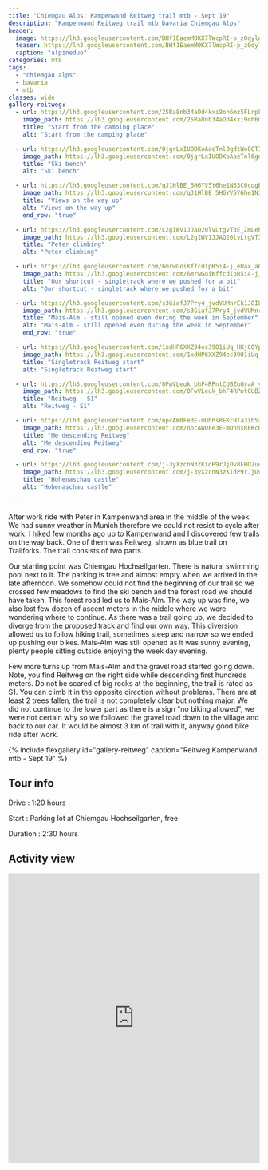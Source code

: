 ```yaml
---
title: "Chiemgau Alps: Kampenwand Reitweg trail mtb - Sept 19"
description: "Kampenwand Reitweg trail mtb bavaria Chiemgau Alps"
header:
  image: https://lh3.googleusercontent.com/BHf1EaemM0KX7lWcpRI-p_z0qylnGKVMQcBS2clAXLcxn1PRHYCwpRK3huYbc7HkbsO8pwPPwc3JCN0HKA-ePpf6ngveach8OgVBJ_aIkf45NLieJnbGmiyDKbBcHqqJ6wAqJbdV6NDLgcWJ0i31YzOgqkiLDHY2p3gqyxw5c0ZRMv_QiQNKQKd1EQ5NjHcosFqzvyw1PV4dq3Pl_PH7sgtaPeWg6I9GsM8-6PSCDjD-KLLIK4PMaj42dNOlpDaYyJMbLkS-bsKWpgwwmh9XhmTUjZDnZLBNZbcNPafcnAlElP7W7rzrvtPZM3SNBno-hZFVeA_5MKYnJKgMpSuEMkx3CMrmxIspkXQ3YYPMH8tQs4JbY6vl-z9ojw96peRH59dSEDxEUMnKYHGWZuBK-2zZNJUg5DdaR6TSeHFbkOiBnqPeIGjmBvaoNP6ZDbzz-ZKRZeoOd1TWcQyLE2ZtDyxU-ZC9QvoO1lIwsxuKzcWeEoH2QDAVIANC08JQGCpq_GgV-0KoT930Nk158OJd3cGiCXmiHzl-yEipK4mEdPCeRus34dXnNUJ8zPCdNgjXmcN7nfUW9ziIjS-hFL79JJ-vCjUOaxalr7BzD4l1U8lRQRSnWdif-M7U5JAFJLPNAY5xyjIuDL4kqZD2WqRpTggu9BYqXnI832BBwqRi3MVVBJ99LRog9n5wPL1baptBtGA1v8ZF8dM0cXqaZsCYpEVPERU8QpmkMX90bCxGcwdwAN7IlQ=w1508-h1540-no
  teaser: https://lh3.googleusercontent.com/BHf1EaemM0KX7lWcpRI-p_z0qylnGKVMQcBS2clAXLcxn1PRHYCwpRK3huYbc7HkbsO8pwPPwc3JCN0HKA-ePpf6ngveach8OgVBJ_aIkf45NLieJnbGmiyDKbBcHqqJ6wAqJbdV6NDLgcWJ0i31YzOgqkiLDHY2p3gqyxw5c0ZRMv_QiQNKQKd1EQ5NjHcosFqzvyw1PV4dq3Pl_PH7sgtaPeWg6I9GsM8-6PSCDjD-KLLIK4PMaj42dNOlpDaYyJMbLkS-bsKWpgwwmh9XhmTUjZDnZLBNZbcNPafcnAlElP7W7rzrvtPZM3SNBno-hZFVeA_5MKYnJKgMpSuEMkx3CMrmxIspkXQ3YYPMH8tQs4JbY6vl-z9ojw96peRH59dSEDxEUMnKYHGWZuBK-2zZNJUg5DdaR6TSeHFbkOiBnqPeIGjmBvaoNP6ZDbzz-ZKRZeoOd1TWcQyLE2ZtDyxU-ZC9QvoO1lIwsxuKzcWeEoH2QDAVIANC08JQGCpq_GgV-0KoT930Nk158OJd3cGiCXmiHzl-yEipK4mEdPCeRus34dXnNUJ8zPCdNgjXmcN7nfUW9ziIjS-hFL79JJ-vCjUOaxalr7BzD4l1U8lRQRSnWdif-M7U5JAFJLPNAY5xyjIuDL4kqZD2WqRpTggu9BYqXnI832BBwqRi3MVVBJ99LRog9n5wPL1baptBtGA1v8ZF8dM0cXqaZsCYpEVPERU8QpmkMX90bCxGcwdwAN7IlQ=w300-h600-no
  caption: "alpineduo"
categories: mtb
tags:
  - "chiemgau alps"
  - bavaria
  - mtb
classes: wide
gallery-reitweg:
  - url: https://lh3.googleusercontent.com/25Ra8nb34aOd4kxi9oh6mz5FLrpkYNtuHZiLK0GbAhTwzbuBmXd9fGl0VIHAd8xV5hhx_4zKmyf21Kzx_1b8PwK0X4FHu1MO0MoTfBoQ9mGcT-jeTg9Yol7VvtR06UhV9GL7us6a_fOMHCOO8r1CWTh8secle-uZsNhK6g2rK9H4v8cilgtR8kJJLn-9K_jcyW0auQpRSexkHrjMhYQYNHrtr0AFH0EmUXX0SG7-OLXztmzXMuTV5KPSVNHpbAbYiELYNcTyW9CDfwIZSt_oonzAxxpOCFhzQYbxJJ5nu98UbPSlZMMg552XcN7gYe28wSzOOrmW1NLqtoC_d0EdA9ERLyb_Skuajd7z0an-DHx-L2RV49cFwHlAh9JTtdw2XWq_Jy-RENe_qFV3Y00SBjjRzsOI9iHBROwq0vQAysfCAbyPvNXDV6bLe_SjRPnZwjvN8wpuAF4JuAt-HTPHfNBpsRAfOXTR5bz_ajHQ4ebVVcI18LIgirrOuhjD9dwMBmAr91CYqLkJ-OjvoftsaqVPvIZmHFyDfjCkzyuzf0EkDVR2kbj9G2OfeNh3z5L2DTq_CFnDdXZxNGdBmMttY2-R4Hl2abjOdHrzhb1HWhyobAlr5R_dW_2ZK0tGdQaKF4vl4I1Toq8jyZvJZ2c4IvRvN8KI_-o5KppW4SVHzMCDyRFzsiJ_ha9TPnAQcplDv_7dtPQ2InZ6LrcT3bAwC1T_Jc_Mcn6Wr-zKS99H01X3VF14ig=w2054-h1542-no
    image_path: https://lh3.googleusercontent.com/25Ra8nb34aOd4kxi9oh6mz5FLrpkYNtuHZiLK0GbAhTwzbuBmXd9fGl0VIHAd8xV5hhx_4zKmyf21Kzx_1b8PwK0X4FHu1MO0MoTfBoQ9mGcT-jeTg9Yol7VvtR06UhV9GL7us6a_fOMHCOO8r1CWTh8secle-uZsNhK6g2rK9H4v8cilgtR8kJJLn-9K_jcyW0auQpRSexkHrjMhYQYNHrtr0AFH0EmUXX0SG7-OLXztmzXMuTV5KPSVNHpbAbYiELYNcTyW9CDfwIZSt_oonzAxxpOCFhzQYbxJJ5nu98UbPSlZMMg552XcN7gYe28wSzOOrmW1NLqtoC_d0EdA9ERLyb_Skuajd7z0an-DHx-L2RV49cFwHlAh9JTtdw2XWq_Jy-RENe_qFV3Y00SBjjRzsOI9iHBROwq0vQAysfCAbyPvNXDV6bLe_SjRPnZwjvN8wpuAF4JuAt-HTPHfNBpsRAfOXTR5bz_ajHQ4ebVVcI18LIgirrOuhjD9dwMBmAr91CYqLkJ-OjvoftsaqVPvIZmHFyDfjCkzyuzf0EkDVR2kbj9G2OfeNh3z5L2DTq_CFnDdXZxNGdBmMttY2-R4Hl2abjOdHrzhb1HWhyobAlr5R_dW_2ZK0tGdQaKF4vl4I1Toq8jyZvJZ2c4IvRvN8KI_-o5KppW4SVHzMCDyRFzsiJ_ha9TPnAQcplDv_7dtPQ2InZ6LrcT3bAwC1T_Jc_Mcn6Wr-zKS99H01X3VF14ig=w400-h300-no
    title: "Start from the camping place"
    alt: "Start from the camping place"

  - url: https://lh3.googleusercontent.com/0jgrLxIUODKoAaeTnl0gdtWo8CTIeGXXaTVqWTI3jWpXPhCh3zcwNUrUCY5HpPw_3l7YXTy0ygf3moZbdHAya9ys4z_Pl90ub3LdgCekkvgbEZycOJx-KaPF7s9hcz7NDD3VuL3re9AemI0kltRitU0j2lv_s4yY7cwZZn_oWnufdmz2yMxVqT7HjyC3RYd9i_JR2DnwHdZqvMiejrZ8A4ogShgC7IN2tCB-7HSxvOZcirpRn-lhaXouPgGkzLJizKGX4Qt8KZ6cFpRo36NKNLAFAFaeDwR9PSpnRo0UnLv0PI9BNLa_G-QU7Iiyj6cGOZNZ8c2lLBiseP5hr8NE-YifS-b_6_cSqnOpuxUhJgf1T24XL6qGOehvO_UU49reRsaLR6K-y1qIevHmyJDogASgn93t6U5jeUzPOvf6zEzFafdE_0NwzljJ1cth_SUuXuls0alZBYQxwQm2IvqSYfSJrjYfVEv5QC5mKGS_i_DvhjGvlP3g6XXZPXGMKK4F9RCqfyTcPg22IfVuuh7ueUSmH5DDHqlamQ307OvUObf1v366iO3MCP3e4hNAsNJ6fa0qNwIlr1HnSiJyHSErAq_XQ9ZgZgqX32-4t2w4jIYWHYA81d1nmOo_YOUpuJRXMqDusjOcLe1YE1etIcUgLAvNLsN3OqxFjuZKHD1Pg5j9JZqn4pDWX9hfqoU4iUd5lnQIrvT7pnlONydaGr5rzC8FYugB4ACFzwlc3sedzFyAGauuqA=w2054-h1542-no
    image_path: https://lh3.googleusercontent.com/0jgrLxIUODKoAaeTnl0gdtWo8CTIeGXXaTVqWTI3jWpXPhCh3zcwNUrUCY5HpPw_3l7YXTy0ygf3moZbdHAya9ys4z_Pl90ub3LdgCekkvgbEZycOJx-KaPF7s9hcz7NDD3VuL3re9AemI0kltRitU0j2lv_s4yY7cwZZn_oWnufdmz2yMxVqT7HjyC3RYd9i_JR2DnwHdZqvMiejrZ8A4ogShgC7IN2tCB-7HSxvOZcirpRn-lhaXouPgGkzLJizKGX4Qt8KZ6cFpRo36NKNLAFAFaeDwR9PSpnRo0UnLv0PI9BNLa_G-QU7Iiyj6cGOZNZ8c2lLBiseP5hr8NE-YifS-b_6_cSqnOpuxUhJgf1T24XL6qGOehvO_UU49reRsaLR6K-y1qIevHmyJDogASgn93t6U5jeUzPOvf6zEzFafdE_0NwzljJ1cth_SUuXuls0alZBYQxwQm2IvqSYfSJrjYfVEv5QC5mKGS_i_DvhjGvlP3g6XXZPXGMKK4F9RCqfyTcPg22IfVuuh7ueUSmH5DDHqlamQ307OvUObf1v366iO3MCP3e4hNAsNJ6fa0qNwIlr1HnSiJyHSErAq_XQ9ZgZgqX32-4t2w4jIYWHYA81d1nmOo_YOUpuJRXMqDusjOcLe1YE1etIcUgLAvNLsN3OqxFjuZKHD1Pg5j9JZqn4pDWX9hfqoU4iUd5lnQIrvT7pnlONydaGr5rzC8FYugB4ACFzwlc3sedzFyAGauuqA=w400-h300-no
    title: "Ski bench"
    alt: "Ski bench"

  - url: https://lh3.googleusercontent.com/qJ1HlBE_5H6YV5Y6he1N33C0cogBBPjkjFbYSS6XgsLkmAjpTntbtAkl-Vq0b-5Ixng6c_zY87rK2C4SX2JQUK2cP7tvONrvMjT3R94vKtFBLTWMZi7rB03CA4_k68wrHO7490KXElp9Tgpe41OpVxCuiuCYnBb7uk42j3gy9SXvhRq62KqswNONWa__SJiwysM8kTtZ033zeOpIBAk1Ff_ToY_1GQErZyMSyOkJf40Jl3ZvLnxr44O5Nd_IiJzJ2rBZHzmeCNGKZG1-uoUt8dZUPzdlKmrwg6b4LQEk-FCxqyfqGI46eoSO_BkNaSfb49snT2EBBlusDeOvigGMbL6DwsvNixLaR8ZqCTQK5-cXN9nxZ34r_G7wbZDtLEt67OAezB6YnGT56kUw-a4YmkeMGe4kpGgRxVfapefrjn4Y7qirCtOe80mKLE2KrkZZEO9d3CCbqJWdSJI4DME0liDYDZmpRC6wu6g5Kgb_PojylamhtpbqW1QwOLF6jfWq-R4Bu2X7Bj_L-nYhbRot4v8CI9WKRabLflOn2j8ogQ7EjuoAUMD4vc8KMmq-rBJKrdvtjeFTrvNIT4r1jo1ycb5dye-xhVwOk2eMHFEmLdRAs_4Yc1brbiqsPLxqKkQkIgTR2UAM7hOQOfFabMmOBZc7DXypyUW1oxrhAzNaQJdprzJ9f7WWZEmPB8ryj_TC7e_1r3fcMr7DrHUl4JbIbu9mMS6wpOOTHHYKryOPB-YCrEjuyw=w2054-h1542-no
    image_path: https://lh3.googleusercontent.com/qJ1HlBE_5H6YV5Y6he1N33C0cogBBPjkjFbYSS6XgsLkmAjpTntbtAkl-Vq0b-5Ixng6c_zY87rK2C4SX2JQUK2cP7tvONrvMjT3R94vKtFBLTWMZi7rB03CA4_k68wrHO7490KXElp9Tgpe41OpVxCuiuCYnBb7uk42j3gy9SXvhRq62KqswNONWa__SJiwysM8kTtZ033zeOpIBAk1Ff_ToY_1GQErZyMSyOkJf40Jl3ZvLnxr44O5Nd_IiJzJ2rBZHzmeCNGKZG1-uoUt8dZUPzdlKmrwg6b4LQEk-FCxqyfqGI46eoSO_BkNaSfb49snT2EBBlusDeOvigGMbL6DwsvNixLaR8ZqCTQK5-cXN9nxZ34r_G7wbZDtLEt67OAezB6YnGT56kUw-a4YmkeMGe4kpGgRxVfapefrjn4Y7qirCtOe80mKLE2KrkZZEO9d3CCbqJWdSJI4DME0liDYDZmpRC6wu6g5Kgb_PojylamhtpbqW1QwOLF6jfWq-R4Bu2X7Bj_L-nYhbRot4v8CI9WKRabLflOn2j8ogQ7EjuoAUMD4vc8KMmq-rBJKrdvtjeFTrvNIT4r1jo1ycb5dye-xhVwOk2eMHFEmLdRAs_4Yc1brbiqsPLxqKkQkIgTR2UAM7hOQOfFabMmOBZc7DXypyUW1oxrhAzNaQJdprzJ9f7WWZEmPB8ryj_TC7e_1r3fcMr7DrHUl4JbIbu9mMS6wpOOTHHYKryOPB-YCrEjuyw=w400-h300-no
    title: "Views on the way up"
    alt: "Views on the way up"
    end_row: "true"

  - url: https://lh3.googleusercontent.com/L2gIWV1JJAQ20lvLtgVT3E_ZmLehEeIwp0fzAZMuE9mhSEKoQbVCpOyVVMGSf2DDHwOdR9uJRWn-y41qdcXQv3fqiYlQqlsFYL1tW8onLimS0sgNBNTMchNNIHH6JpPHkiqU1kcY-jvO2BFzmtlWNpJOs7caNHNVQjoPVfNa4z37qtbeNQyfkVE-9EwOzAsiahNmv3wNW21uqeGKcwCjHxg3WxFCbtRrLWxFVv8f_T4rHdCpNjyA-U9HmAnfreRtdMbnT63MVvn1pPqdpjze0KL72LYs_X1K4GKsnWT-gjcmTbKlfO1t_oV6DUCJw6S2a3mgwyZ-LM72PlRzVrhtfIGiHTb95Yb24dqhJsSJhMAe6k58qJj77MO1G6ypuE4-Fyk59hZII9wYju70TtzADrUOnOPyZgs_KGhLQeSCdy8UMU7br65vpTvnBNXF1R_wlOlKyS6536ffDW72VS16wa3WyDQxbh-jAMc4AztXfJgOe95N4xSsEgEa-PAldgXOLxzuCT9lcAN5OjiMUWeT5ilsi6dZwtaLwMLsk94LjCjHf_PyHvMAibRXo-fclo-YumPiA8C7f8Legw-_oGp5GS8Q0HbLP-seWab1DZpaaTkOsa3bEXQbqNmyipUD8zVnIu4Bik2qPUgICHvSq5y03swh_lkVzZNcELnQ05rphEQIhoVeKYx6HVkZEbz6syxHcszRwaO-R4M6jkAwU0hGdpOi8PfOqp6OGQH9WPb-J4SttldTEQ=w1156-h1540-no
    image_path: https://lh3.googleusercontent.com/L2gIWV1JJAQ20lvLtgVT3E_ZmLehEeIwp0fzAZMuE9mhSEKoQbVCpOyVVMGSf2DDHwOdR9uJRWn-y41qdcXQv3fqiYlQqlsFYL1tW8onLimS0sgNBNTMchNNIHH6JpPHkiqU1kcY-jvO2BFzmtlWNpJOs7caNHNVQjoPVfNa4z37qtbeNQyfkVE-9EwOzAsiahNmv3wNW21uqeGKcwCjHxg3WxFCbtRrLWxFVv8f_T4rHdCpNjyA-U9HmAnfreRtdMbnT63MVvn1pPqdpjze0KL72LYs_X1K4GKsnWT-gjcmTbKlfO1t_oV6DUCJw6S2a3mgwyZ-LM72PlRzVrhtfIGiHTb95Yb24dqhJsSJhMAe6k58qJj77MO1G6ypuE4-Fyk59hZII9wYju70TtzADrUOnOPyZgs_KGhLQeSCdy8UMU7br65vpTvnBNXF1R_wlOlKyS6536ffDW72VS16wa3WyDQxbh-jAMc4AztXfJgOe95N4xSsEgEa-PAldgXOLxzuCT9lcAN5OjiMUWeT5ilsi6dZwtaLwMLsk94LjCjHf_PyHvMAibRXo-fclo-YumPiA8C7f8Legw-_oGp5GS8Q0HbLP-seWab1DZpaaTkOsa3bEXQbqNmyipUD8zVnIu4Bik2qPUgICHvSq5y03swh_lkVzZNcELnQ05rphEQIhoVeKYx6HVkZEbz6syxHcszRwaO-R4M6jkAwU0hGdpOi8PfOqp6OGQH9WPb-J4SttldTEQ=w300-h400-no
    title: "Peter climbing"
    alt: "Peter climbing"

  - url: https://lh3.googleusercontent.com/6mrwGoiKffcdIpR5i4-j_eUax_aQ_FLY1fTupI19ebvTGzvlkdivJIASsbbegXBsshjhFS4Je1s7kWnC-wwOKqc8UINI4AvlsilJrYCeohBjZDY3wK47oCs2y2uvYWItDAffawyG5SSMjQR0LdykkN9zKVJB9yL8GOS2lQBQoCPc83MLcRq8U-uM4rcqZTLIgJ8h784NyzK90ycSs4_5EQze1WxAW0iYnNfybiaNMKrKgJ-2JHXhHjR1JNhfG8DcIaKLZqrMwhkePPjdhjS0u65VaidiZ3NpgI8a_1fUkxzQe8RU-wVyRjR5mIdLu3VDJPaHqzuaJ_PXr22kplkmSzwGeyrnlnByI78sB5C9G5oBVBT1CjuM3gOmm2o8Cae3Hm5FV7QDMObBokmdUoBDK3-S7vLU-ECdZmEEGuGFgpVz280vQB0JlnmWVwVEfXRgl7D1z4vp7Wg1ahJj15r3HmpnSvGGjNugH-_LSCXm5qtuqr972JkslNsYGFOgx_5IhNrGuR2PqouOrZIORtXRaTO0gjS3ApZFUo9RnXvOPhEZnQm1loATBf5T6TV7aWy3_kcahz3YeYvkd5BO46p20K7GYDZ24iN6Hx97dNbk7epKzKglTe6Ea-Ap5O0Zio1pvGC2GQElKQvMSUHOG2O0rNMRVImrTgHOkK2W8HDKewQiw67N7p9zjjHoOp24lZ-PmZOrDDCnkdYdCx1zEBo4hVkoZ5pwfkmQM_AgQtIYbq8D2wDgjw=w1156-h1540-no
    image_path: https://lh3.googleusercontent.com/6mrwGoiKffcdIpR5i4-j_eUax_aQ_FLY1fTupI19ebvTGzvlkdivJIASsbbegXBsshjhFS4Je1s7kWnC-wwOKqc8UINI4AvlsilJrYCeohBjZDY3wK47oCs2y2uvYWItDAffawyG5SSMjQR0LdykkN9zKVJB9yL8GOS2lQBQoCPc83MLcRq8U-uM4rcqZTLIgJ8h784NyzK90ycSs4_5EQze1WxAW0iYnNfybiaNMKrKgJ-2JHXhHjR1JNhfG8DcIaKLZqrMwhkePPjdhjS0u65VaidiZ3NpgI8a_1fUkxzQe8RU-wVyRjR5mIdLu3VDJPaHqzuaJ_PXr22kplkmSzwGeyrnlnByI78sB5C9G5oBVBT1CjuM3gOmm2o8Cae3Hm5FV7QDMObBokmdUoBDK3-S7vLU-ECdZmEEGuGFgpVz280vQB0JlnmWVwVEfXRgl7D1z4vp7Wg1ahJj15r3HmpnSvGGjNugH-_LSCXm5qtuqr972JkslNsYGFOgx_5IhNrGuR2PqouOrZIORtXRaTO0gjS3ApZFUo9RnXvOPhEZnQm1loATBf5T6TV7aWy3_kcahz3YeYvkd5BO46p20K7GYDZ24iN6Hx97dNbk7epKzKglTe6Ea-Ap5O0Zio1pvGC2GQElKQvMSUHOG2O0rNMRVImrTgHOkK2W8HDKewQiw67N7p9zjjHoOp24lZ-PmZOrDDCnkdYdCx1zEBo4hVkoZ5pwfkmQM_AgQtIYbq8D2wDgjw=w300-h400-no
    title: "Our shortcut - singletrack where we pushed for a bit"
    alt: "Our shortcut - singletrack where we pushed for a bit"

  - url: https://lh3.googleusercontent.com/s3GiafJ7Pry4_jvdVUMnrEk1J8ILEgL3y64nVv5SSGr3Qc2pLQswqTkXQb_g_Ns3RY3qBvJJbpX8ZqxeSIao18pzoq2fPntIQaqJY3gRH-Y7osFRcKfDBG3rb019L8_3uoAn_8WRbUmT467QKn1ccSRPaIEpAWHiz8c7r65VbshfmYnisMl4CG59K4iE2_9Q61Xq5Qbhf8_2DiqHLRzvWVvui9d25a_64t37tufL8HAEZzc3ijnvai1Oh-gdtE8kU-Q6AWtjNuHkXpNh6lUScSnAIZGk17zLU0NenBdvJRK0HAtbpeIZ6-_l0XrhCGQBRnHkDD_jOXp1itjiULA7s3gh53ewGJHuSkiql3_oG2kgXx8teRserZb4ZTOzc7L1K3wZklJFij9_U2QLH0BeSuDAJZ83_z8UZLG4BluVlWLnEja7q2-9sWtTK8FPskRYt5SRl-xdC2H3QTLxNCXdFM6-Pncorv4pyxDLfct4gzcgS15zs1ErdA51K1v1-AlHzMuqCoTpLXmNYXXqBskycA4cSvspkdekF6FxMYT5K3N2G9CmRBlSPi36disIvD7xJPYf_Nl6z_b4y2VaJ7DZRYMomX9E7gmwLD94zCk3Cs0Q1BBo5_S_WgQyLgLfXnGLNFPou41jjAnBcYvwmcD568tgmUrVtBDbLlTy0OfVmsYUJ6PlZ081PEa4XOyXk7WnAX3O0v4NdvRRKSYKb4A_1qct5J1janXC7ep_rI0s0_YnNIpNng=w2054-h1542-no
    image_path: https://lh3.googleusercontent.com/s3GiafJ7Pry4_jvdVUMnrEk1J8ILEgL3y64nVv5SSGr3Qc2pLQswqTkXQb_g_Ns3RY3qBvJJbpX8ZqxeSIao18pzoq2fPntIQaqJY3gRH-Y7osFRcKfDBG3rb019L8_3uoAn_8WRbUmT467QKn1ccSRPaIEpAWHiz8c7r65VbshfmYnisMl4CG59K4iE2_9Q61Xq5Qbhf8_2DiqHLRzvWVvui9d25a_64t37tufL8HAEZzc3ijnvai1Oh-gdtE8kU-Q6AWtjNuHkXpNh6lUScSnAIZGk17zLU0NenBdvJRK0HAtbpeIZ6-_l0XrhCGQBRnHkDD_jOXp1itjiULA7s3gh53ewGJHuSkiql3_oG2kgXx8teRserZb4ZTOzc7L1K3wZklJFij9_U2QLH0BeSuDAJZ83_z8UZLG4BluVlWLnEja7q2-9sWtTK8FPskRYt5SRl-xdC2H3QTLxNCXdFM6-Pncorv4pyxDLfct4gzcgS15zs1ErdA51K1v1-AlHzMuqCoTpLXmNYXXqBskycA4cSvspkdekF6FxMYT5K3N2G9CmRBlSPi36disIvD7xJPYf_Nl6z_b4y2VaJ7DZRYMomX9E7gmwLD94zCk3Cs0Q1BBo5_S_WgQyLgLfXnGLNFPou41jjAnBcYvwmcD568tgmUrVtBDbLlTy0OfVmsYUJ6PlZ081PEa4XOyXk7WnAX3O0v4NdvRRKSYKb4A_1qct5J1janXC7ep_rI0s0_YnNIpNng=w400-h300-no
    title: "Mais-Alm - still opened even during the week in September"
    alt: "Mais-Alm - still opened even during the week in September"
    end_row: "true"

  - url: https://lh3.googleusercontent.com/1xdHP6XXZ94ec39O1iUq_HKjC0YpdDwDzo7D_QNSYrE1KG-hF5cRlly_5aqC89dY8xD-9W_dgXyjExMa9_6bxif86rYvQVOI2NABEYB0i3xT0h-k7BRIMYOcv23Z0-W4d1VZrvXM59x8PdIynP4JnRX0urZtK0wHXGX8kfec-14UQlbOnRPqXK4X7vgda8a200MuL4j3oWZWVKJOD_xJRrI-Qo83A3cafhQmN90zd-Gz415oJnMEAz86L1K-KE8luYlr9QTLV6z10D13SEKmdFlECSmFdg2p2fhsnuiP63AspI381ozXEZB5ZDn76zE6ERbXVP1X878isKMKajBDQYsR9NVLOx803b45fPDps3qOPPfXiqOSzVeXQUz5GkGQJWC9fimXaqwd-yGza6T1-qAVVTKYV6Wgudh6WgpTWgr8RCeTAB3GpYLdW_SrREotJfN0uWnV1Asrp0lDcQkqiRMxskQMwtJ4V_ZdEqn5OGFISKtA1v5kwZYnyJg4SaXSxaLzsqWB_7YsJIt7vD7f66H4Nlx_dVpXPWK0FMxlAvfwvN6vzyMlU1Ju9gbsT-5S1VKiMn-EtJXefmXbD9iVrpW-6LHPk0rcwUShmQqNwEXu07KP9EuGBITe31ecQCwifb0QzFZI6NpYijMUO4HalQNO5vcSvLWm56IC09mpJA2BpYGGLU4BrPzHsR3h_SHIj0901XR_MKeuq5VtnUFULv88UhtG9G_kyFrw8TDxBOfNtAuFNw=w1156-h1540-no
    image_path: https://lh3.googleusercontent.com/1xdHP6XXZ94ec39O1iUq_HKjC0YpdDwDzo7D_QNSYrE1KG-hF5cRlly_5aqC89dY8xD-9W_dgXyjExMa9_6bxif86rYvQVOI2NABEYB0i3xT0h-k7BRIMYOcv23Z0-W4d1VZrvXM59x8PdIynP4JnRX0urZtK0wHXGX8kfec-14UQlbOnRPqXK4X7vgda8a200MuL4j3oWZWVKJOD_xJRrI-Qo83A3cafhQmN90zd-Gz415oJnMEAz86L1K-KE8luYlr9QTLV6z10D13SEKmdFlECSmFdg2p2fhsnuiP63AspI381ozXEZB5ZDn76zE6ERbXVP1X878isKMKajBDQYsR9NVLOx803b45fPDps3qOPPfXiqOSzVeXQUz5GkGQJWC9fimXaqwd-yGza6T1-qAVVTKYV6Wgudh6WgpTWgr8RCeTAB3GpYLdW_SrREotJfN0uWnV1Asrp0lDcQkqiRMxskQMwtJ4V_ZdEqn5OGFISKtA1v5kwZYnyJg4SaXSxaLzsqWB_7YsJIt7vD7f66H4Nlx_dVpXPWK0FMxlAvfwvN6vzyMlU1Ju9gbsT-5S1VKiMn-EtJXefmXbD9iVrpW-6LHPk0rcwUShmQqNwEXu07KP9EuGBITe31ecQCwifb0QzFZI6NpYijMUO4HalQNO5vcSvLWm56IC09mpJA2BpYGGLU4BrPzHsR3h_SHIj0901XR_MKeuq5VtnUFULv88UhtG9G_kyFrw8TDxBOfNtAuFNw=w300-h400-no
    title: "Singletrack Reitweg start"
    alt: "Singletrack Reitweg start"

  - url: https://lh3.googleusercontent.com/0FwVLeuk_bhF4RPntCUBZoGyaA_yv-GnGJvTAt6VT4WDps6vMin5pup4wzY4EXENKUZDqTzUljtY94l8ft25otz7PVN8nqUEXTH7z4FXtlgGLbSKrPnkn1rYX8QIIK54RKaYnFs1uuTcwhImPMh_-ULoC3cz4dyhrQhSY3eowJoFbyuwKh26PI8e9EYw9LWpthVPCFe-8_uK9qV8tkt0r7wOqEVuB82o4Zam8T0KomhfI-hHErUR1yCztTamke5kmk6QJBTZyl0NG9z_xc7be5L2dXfrgdEMffEzL5CT6TwUO4YP3MrFEDnIKW49kF6aeNXMXPr7A6rQwjjCZ9DY_e5RzOz9zZJaaRptaHmaqJYoKMkZDVGQryLgh0keAya8ojb1hhadBMNczVfiBCUc3qhuWq2VraPseLAOl9oUj2rPCt8DhaBLWUZJ3YrwVvzdPND1SSKl9N7XV2FtCNzic3qo4HmwdoBcqQIZGQ2Iq5tHxVKOevyuJ0n71Y01yxvMEdlX2Dq3DWQ0E9YTVQFP-U1g_eZs7Pn83XSl14a0a11TfgG0s-9992D_g1NmsFJQS1EvTmF6meZmO_ZYO2ZRVkolPEBIVfSFJarNiT1OixmzFLMWm3x0oDE4hDMVSKB0uPpkVeEzt8iNjy1h5ktFh_SoQwbD8s-5HfK8eS85SQRPo8hydFnDPdaVwI7PgpXw6gIyYUo10KJpGeZWTxmGhiqg2nBNOwu2mvshru4MbIVmnnwbwg=w1156-h1540-no
    image_path: https://lh3.googleusercontent.com/0FwVLeuk_bhF4RPntCUBZoGyaA_yv-GnGJvTAt6VT4WDps6vMin5pup4wzY4EXENKUZDqTzUljtY94l8ft25otz7PVN8nqUEXTH7z4FXtlgGLbSKrPnkn1rYX8QIIK54RKaYnFs1uuTcwhImPMh_-ULoC3cz4dyhrQhSY3eowJoFbyuwKh26PI8e9EYw9LWpthVPCFe-8_uK9qV8tkt0r7wOqEVuB82o4Zam8T0KomhfI-hHErUR1yCztTamke5kmk6QJBTZyl0NG9z_xc7be5L2dXfrgdEMffEzL5CT6TwUO4YP3MrFEDnIKW49kF6aeNXMXPr7A6rQwjjCZ9DY_e5RzOz9zZJaaRptaHmaqJYoKMkZDVGQryLgh0keAya8ojb1hhadBMNczVfiBCUc3qhuWq2VraPseLAOl9oUj2rPCt8DhaBLWUZJ3YrwVvzdPND1SSKl9N7XV2FtCNzic3qo4HmwdoBcqQIZGQ2Iq5tHxVKOevyuJ0n71Y01yxvMEdlX2Dq3DWQ0E9YTVQFP-U1g_eZs7Pn83XSl14a0a11TfgG0s-9992D_g1NmsFJQS1EvTmF6meZmO_ZYO2ZRVkolPEBIVfSFJarNiT1OixmzFLMWm3x0oDE4hDMVSKB0uPpkVeEzt8iNjy1h5ktFh_SoQwbD8s-5HfK8eS85SQRPo8hydFnDPdaVwI7PgpXw6gIyYUo10KJpGeZWTxmGhiqg2nBNOwu2mvshru4MbIVmnnwbwg=w300-h400-no
    title: "Reitweg - S1"
    alt: "Reitweg - S1"

  - url: https://lh3.googleusercontent.com/npcAW0Fe3E-mOhhsREKcHTa3ih5zYmW1BQ__biJDb-BW1iJ-JnBQ1Ed4iMyEk-Ja8vRrTghu8U16RT5AcnDXmZUU6MuLaV7hYBBNkPOyg-G-M_xtesp8KDkcboVuE9EfepQKSdSdIJ6zd5YVSMiqZbqSAkPUiqSfdMWdkty_-YupmfMCedKfo2wTD1VsWjG9f2vYXZ_P4g4zLFa0XJ5Rgg2OvZRBjh6hfjDK0cllXYfqweNmr5OXekUcjmxzdRWqQDzsf-_-akGCn9WXuZAmCNudi9EvQk-sBX48wlwnqOInK66U5CLwzNnOViYq8f-TGJhvBcisrbDPPlzxZsFB1afppPzG1J4wGb86oniXJcyxENgS1v4vIMiq4esTCyYi2vAzGihJf29AmDef6EdvjQo9A6vQ9K_0g0o3O3XixXcYpbjDE2AJN-n3hNtWhMwA-DZhBr5dgtLD1SU8po4qF7tqHs7dlm7B72xkJzjJp5BEGf3mhYsUtaTkqDxg-UnQVDkq5KAvbVVq-0cO7iJB2-11PN1ePxanRhs-VIVUAst8QzO6QSzb61PedlruUGTS3skt6Dh5qbUqKzgqdZNiapVZ1ElrMTdaqPPfTIrdDxQ8C49JEE5dq9AIbuOhjYXyxGwD94YAKgKfV3zZ54d1pEZOTMYApD3vSk1238d3x8f5wafkU8w5i3mpodAFDpfgwFgNx-F_MbarsVRsbz8ZyCcsNuOWMmWF54DpGtndLgswl984-g=w1156-h1540-no
    image_path: https://lh3.googleusercontent.com/npcAW0Fe3E-mOhhsREKcHTa3ih5zYmW1BQ__biJDb-BW1iJ-JnBQ1Ed4iMyEk-Ja8vRrTghu8U16RT5AcnDXmZUU6MuLaV7hYBBNkPOyg-G-M_xtesp8KDkcboVuE9EfepQKSdSdIJ6zd5YVSMiqZbqSAkPUiqSfdMWdkty_-YupmfMCedKfo2wTD1VsWjG9f2vYXZ_P4g4zLFa0XJ5Rgg2OvZRBjh6hfjDK0cllXYfqweNmr5OXekUcjmxzdRWqQDzsf-_-akGCn9WXuZAmCNudi9EvQk-sBX48wlwnqOInK66U5CLwzNnOViYq8f-TGJhvBcisrbDPPlzxZsFB1afppPzG1J4wGb86oniXJcyxENgS1v4vIMiq4esTCyYi2vAzGihJf29AmDef6EdvjQo9A6vQ9K_0g0o3O3XixXcYpbjDE2AJN-n3hNtWhMwA-DZhBr5dgtLD1SU8po4qF7tqHs7dlm7B72xkJzjJp5BEGf3mhYsUtaTkqDxg-UnQVDkq5KAvbVVq-0cO7iJB2-11PN1ePxanRhs-VIVUAst8QzO6QSzb61PedlruUGTS3skt6Dh5qbUqKzgqdZNiapVZ1ElrMTdaqPPfTIrdDxQ8C49JEE5dq9AIbuOhjYXyxGwD94YAKgKfV3zZ54d1pEZOTMYApD3vSk1238d3x8f5wafkU8w5i3mpodAFDpfgwFgNx-F_MbarsVRsbz8ZyCcsNuOWMmWF54DpGtndLgswl984-g=w300-h400-no
    title: "Me descending Reitweg"
    alt: "Me descending Reitweg"
    end_row: "true"

  - url: https://lh3.googleusercontent.com/j-3yXzcnN3zKidP9rJjOv8EHO2ucPSFewktayiz5oSp8NzBokPp0jBeFPCSctbzi4dpr_HW9YUFVJNPOY-Jv30WtlZ1DwGAqAz-n4xEaqmhfCTOLARVVDYIc3_aX4aDpB5AsA1IVqSA8eXAzxQwgWhWPfHO1NKcE7Nk732-wiOXTDXiUUX5Yk8iuzeqafe2uHGUZXH4pUXarLLvEaO1EWwz5DHXqNX_gXxYZs965AFV4Uo4DdqvKjA-utTufBI2oGq_EJBFaPkEzoqZ8VDqrxPJbF9GAlIh0ONfShWKALE7h9HQ54BTPIiMqdLBbKIBy9yGSGjmrZwv8rbsdbDnYHhu5W8jclRHQgwCDdTIWG-Q_f2agsrnKWjt-M8JCDAfmM6B9Tnf90erbE9k8wLzBTy0C65-fAm7BPNKyhZw8pzJWCn9EMTjILF3lOrMQ4B_fL4karo1GxTm5Y1vtEeKKe55wlgdh7T6ZRazLzR07NeuImqx8Qoc7d7Rt21khg-IuLYkxX4nstDWfLOM8cSnkeMnJQoLxrvcFDffaqmeAxfs6OF9g-445sWzuj7unutq03ibVj8fdRvBA5QTkvB-qqV2W7R4lfROPFB-dCtYQbvv6tztlW_hEh-RwBK_0QroDKX5fQiKANiz95VF8cVz7tRlzvo6PXcQVl3i8AAejqUe94EEqyNaTnk33HVxEFhLtJXa624W8b0D1O2KmzBIDbt_5ko6f1juhHQQF6QkHYM_us5uBjA=w1156-h1540-no
    image_path: https://lh3.googleusercontent.com/j-3yXzcnN3zKidP9rJjOv8EHO2ucPSFewktayiz5oSp8NzBokPp0jBeFPCSctbzi4dpr_HW9YUFVJNPOY-Jv30WtlZ1DwGAqAz-n4xEaqmhfCTOLARVVDYIc3_aX4aDpB5AsA1IVqSA8eXAzxQwgWhWPfHO1NKcE7Nk732-wiOXTDXiUUX5Yk8iuzeqafe2uHGUZXH4pUXarLLvEaO1EWwz5DHXqNX_gXxYZs965AFV4Uo4DdqvKjA-utTufBI2oGq_EJBFaPkEzoqZ8VDqrxPJbF9GAlIh0ONfShWKALE7h9HQ54BTPIiMqdLBbKIBy9yGSGjmrZwv8rbsdbDnYHhu5W8jclRHQgwCDdTIWG-Q_f2agsrnKWjt-M8JCDAfmM6B9Tnf90erbE9k8wLzBTy0C65-fAm7BPNKyhZw8pzJWCn9EMTjILF3lOrMQ4B_fL4karo1GxTm5Y1vtEeKKe55wlgdh7T6ZRazLzR07NeuImqx8Qoc7d7Rt21khg-IuLYkxX4nstDWfLOM8cSnkeMnJQoLxrvcFDffaqmeAxfs6OF9g-445sWzuj7unutq03ibVj8fdRvBA5QTkvB-qqV2W7R4lfROPFB-dCtYQbvv6tztlW_hEh-RwBK_0QroDKX5fQiKANiz95VF8cVz7tRlzvo6PXcQVl3i8AAejqUe94EEqyNaTnk33HVxEFhLtJXa624W8b0D1O2KmzBIDbt_5ko6f1juhHQQF6QkHYM_us5uBjA=w300-h400-no
    title: "Hohenaschau castle"
    alt: "Hohenaschau castle"

---
```


After work ride with Peter in Kampenwand area in the middle of the week. We had sunny weather in Munich therefore we could not resist to cycle after work. I hiked few months ago up to Kampenwand and I discovered few trails on the way back. One of them was Reitweg, shown as blue trail on Trailforks. The trail consists of two parts.

Our starting point was Chiemgau Hochseilgarten. There is natural swimming pool next to it. The parking is free and almost empty when we arrived in the late afternoon. We somehow could not find the beginning of our trail so we crossed few meadows to find the ski bench and the forest road we should have taken. This forest road led us to Mais-Alm. The way up was fine, we also lost few dozen of ascent meters in the middle where we were wondering where to continue. As there was a trail going up, we decided to diverge from the proposed track and find our own way. This diversion allowed us to follow hiking trail, sometimes steep and narrow so we ended up pushing our bikes. Mais-Alm was still opened as it was sunny evening, plenty people sitting outside enjoying the week day evening.

Few more turns up from Mais-Alm and the gravel road started going down. Note, you find Reitweg on the right side while descending first hundreds meters. Do not be scared of big rocks at the beginning, the trail is rated as S1. You can climb it in the opposite direction without problems. There are at least 2 trees fallen, the trail is not completely clear but nothing major. We did not continue to the lower part as there is a sign "no biking allowed", we were not certain why so we followed the gravel road down to the village and back to our car. It would be almost 3 km of trail with it, anyway good bike ride after work. 

{% include flexgallery id="gallery-reitweg" caption="Reitweg Kampenwand mtb - Sept 19" %}
    
## Tour info

Drive
: 1:20 hours

Start
: Parking lot at Chiemgau Hochseilgarten, free

Duration
: 2:30 hours

## Activity view

<iframe src="https://www.komoot.com/tour/93048530/embed?profile=1" width="100%" height="580" frameborder="0" scrolling="no"></iframe>
